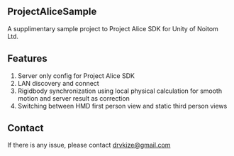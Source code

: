## ProjectAliceSample
A supplimentary sample project to Project Alice SDK for Unity of Noitom Ltd.

## Features
1. Server only config for Project Alice SDK
2. LAN discovery and connect
3. Rigidbody synchronization using local physical calculation for smooth motion and server result as correction
4. Switching between HMD first person view and static third person views

## Contact
If there is any issue, please contact drvkize@gmail.com
